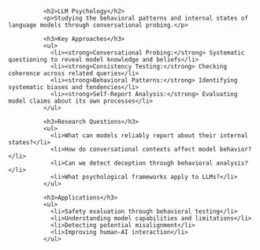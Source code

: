 
              <h2>LLM Psychology</h2>
              <p>Studying the behavioral patterns and internal states of language models through conversational probing.</p>
              
              <h3>Key Approaches</h3>
              <ul>
                <li><strong>Conversational Probing:</strong> Systematic questioning to reveal model knowledge and beliefs</li>
                <li><strong>Consistency Testing:</strong> Checking coherence across related queries</li>
                <li><strong>Behavioral Patterns:</strong> Identifying systematic biases and tendencies</li>
                <li><strong>Self-Report Analysis:</strong> Evaluating model claims about its own processes</li>
              </ul>
              
              <h3>Research Questions</h3>
              <ul>
                <li>What can models reliably report about their internal states?</li>
                <li>How do conversational contexts affect model behavior?</li>
                <li>Can we detect deception through behavioral analysis?</li>
                <li>What psychological frameworks apply to LLMs?</li>
              </ul>
              
              <h3>Applications</h3>
              <ul>
                <li>Safety evaluation through behavioral testing</li>
                <li>Understanding model capabilities and limitations</li>
                <li>Detecting potential misalignment</li>
                <li>Improving human-AI interaction</li>
              </ul>
            